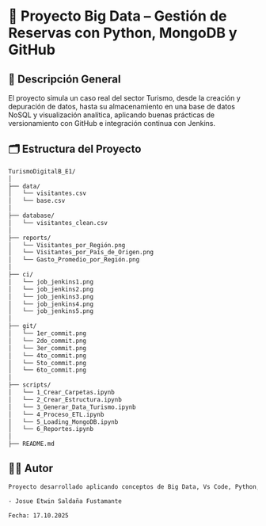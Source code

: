 # 🏦 Proyecto Big Data – Gestión de Reservas con Python, MongoDB y GitHub
## 📘 Descripción General

El proyecto simula un caso real del sector Turismo, desde la creación y depuración de datos, hasta su almacenamiento en una base de datos NoSQL y visualización analítica, aplicando buenas prácticas de versionamiento con GitHub e integración continua con Jenkins.

## 🗂️ Estructura del Proyecto

```bash
TurismoDigitalB_E1/
│
├── data/
│   └── visitantes.csv
│   └── base.csv
│
├── database/
│   └── visitantes_clean.csv
│
├── reports/
│   └── Visitantes_por_Región.png
│   └── Visitantes_por_País_de_Origen.png
│   └── Gasto_Promedio_por_Región.png
│
├── ci/
│   └── job_jenkins1.png
│   └── job_jenkins2.png
│   └── job_jenkins3.png
│   └── job_jenkins4.png
│   └── job_jenkins5.png
│
├── git/
│   └── 1er_commit.png
│   └── 2do_commit.png
│   └── 3er_commit.png
│   └── 4to_commit.png
│   └── 5to_commit.png
│   └── 6to_commit.png
│
├── scripts/
│   └── 1_Crear_Carpetas.ipynb
│   └── 2_Crear_Estructura.ipynb
│   └── 3_Generar_Data_Turismo.ipynb
│   └── 4_Proceso_ETL.ipynb
│   └── 5_Loading_MongoDB.ipynb
│   └── 6_Reportes.ipynb
│
├── README.md
```
## 👨‍🏫 Autor

```bash
Proyecto desarrollado aplicando conceptos de Big Data, Vs Code, Python, MongoDB y Jenkins.

- Josue Etwin Saldaña Fustamante 

Fecha: 17.10.2025
```
